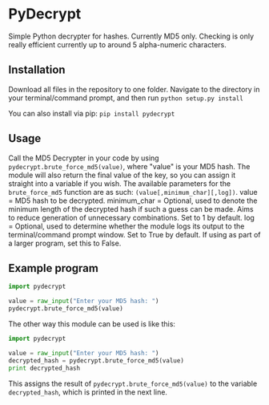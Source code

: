 PyDecrypt
=========

Simple Python decrypter for hashes. Currently MD5 only. Checking is only really efficient currently up to around 5 alpha-numeric characters. 

Installation
------------

Download all files in the repository to one folder. Navigate to the directory in your terminal/command prompt, and then run ```python setup.py install```

You can also install via pip: ```pip install pydecrypt```

Usage 
------------

Call the MD5 Decrypter in your code by using ```pydecrypt.brute_force_md5(value)```, where "value" is your MD5 hash. The module will also return the final value of the key, so you can assign it straight into a variable if you wish.
The available parameters for the `brute_force_md5` function are as such: `(value[,minimum_char][,log])`.
value = MD5 hash to be decrypted.
minimum_char = Optional, used to denote the minimum length of the decrypted hash if such a guess can be made. Aims to reduce generation of unnecessary combinations. Set to 1 by default.
log = Optional, used to determine whether the module logs its output to the terminal/command prompt window. Set to True by default. If using as part of a larger program, set this to False. 

Example program
-------------
```python
import pydecrypt

value = raw_input("Enter your MD5 hash: ")
pydecrypt.brute_force_md5(value)
```

The other way this module can be used is like this:
```python
import pydecrypt

value = raw_input("Enter your MD5 hash: ")
decrypted_hash = pydecrypt.brute_force_md5(value)
print decrypted_hash
```

This assigns the result of ```pydecrypt.brute_force_md5(value)``` to the variable ```decrypted_hash```, which is printed in the next line.

